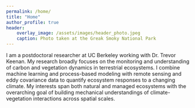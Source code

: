 ```yaml
---
permalink: /home/
title: "Home"
author_profile: true
header:
    overlay_image: /assets/images/header_photo.jpeg
    caption: Photo taken at the Greak Smoky National Park
---
```


I am a postdoctoral researcher at UC Berkeley working with Dr. Trevor Keenan. My research broadly focuses on the monitoring and understanding of carbon and vegetation dynamics in terrestrial ecosystems. I combine machine learning and process-based modeling with remote sensing and eddy covariance data to quantify ecosystem responses to a changing climate. My interests span both natural and managed ecosystems with the overarching goal of building mechanical understandings of climate-vegetation interactions across spatial scales.
